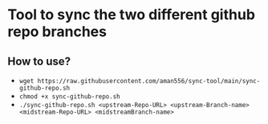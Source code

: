 # Tool to sync the two different github repo branches

## How to use?
- `wget https://raw.githubusercontent.com/aman556/sync-tool/main/sync-github-repo.sh`
- `chmod +x sync-github-repo.sh`
-  `./sync-github-repo.sh <upstream-Repo-URL> <upstream-Branch-name> <midstream-Repo-URL> <midstreamBranch-name>`
